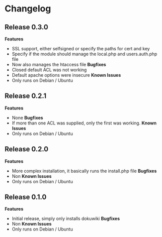 # Changelog

## Release 0.3.0

**Features**
 - SSL support, either selfsigned or specify the paths for cert and key
 - Specify if the module should manage the local.php and users.auth.php file
 - Now also manages the htaccess file
**Bugfixes**
 - Closed default ACL was not working
 - Default apache options were insecure
**Known Issues**
 - Only runs on Debian / Ubuntu

## Release 0.2.1

**Features**
 - None
**Bugfixes**
 - If more than one ACL was supplied, only the first was working.
**Known Issues**
 - Only runs on Debian / Ubuntu

## Release 0.2.0

**Features**
 - More complex installation, it basically runs the install.php file
**Bugfixes**
 - Non
**Known Issues**
 - Only runs on Debian / Ubuntu

## Release 0.1.0

**Features**
 - Initial release, simply only installs dokuwiki
**Bugfixes**
 - Non
**Known Issues**
 - Only runs on Debian / Ubuntu
